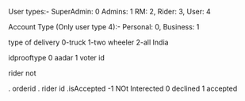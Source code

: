User types:-
SuperAdmin: 0
Admins: 1
RM: 2,
Rider: 3,
User: 4

Account Type (Only user type 4):-
Personal: 0,
Business: 1




type of delivery
0-truck
1-two wheeler
2-all India


idprooftype 0 aadar  1 voter id

rider not


. orderid
. rider id
.isAccepted -1 NOt Interected
	0 declined 
	1 accepted

